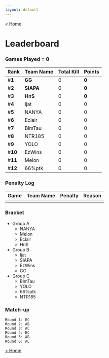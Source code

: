 ```yaml
---
layout: default
---
```


[< Home](https://kanziebub.github.io/SurvivalProtocol/)


# **Leaderboard**

### Games Played = 0

|  Rank  | Team Name             | Total Kill | **Points** |
|:-------|:----------------------|:-----------|:-----------|
| #**1** | **GG** | 0 | **0** | 
| #**2** | **SIAPA** | 0 | **0** | 
| #**3** | **HnS** | 0 | **0** | 
| #**4** | Ijat | 0 | 0 | 
| #**5** | NANYA | 0 | 0 | 
| #**6** | Eclair | 0 | 0 | 
| #**7** | BlmTau | 0 | 0 | 
| #**8** | NTR185 | 0 | 0 | 
| #**9** | YOLO | 0 | 0 | 
| #**10** | EzWins | 0 | 0 | 
| #**11** | Melon | 0 | 0 | 
| #**12** | 66%ptk | 0 | 0 | 

### Penalty Log

|  Game  | Team Name | Penalty | Reason                |
|:-------|:----------|:--------|:----------------------|
|        |           |         |                       | 
 
 



### Bracket
- Group A
  - NANYA
  - Melon
  - Eclair
  - HnS
- Group B
  - Ijat
  - SIAPA
  - EzWins
  - GG
- Group C
  - BlmTau
  - YOLO
  - 66%ptk
  - NTR185


### Match-up
```
Round 1: BC 
Round 2: AB 
Round 3: AC 
Round 4: BC 
Round 5: AB 
Round 6: AC
```



[< Home](https://kanziebub.github.io/SurvivalProtocol/)
    